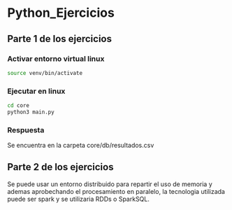 # Python_Ejercicios

## Parte 1 de los ejercicios
### Activar entorno virtual linux
```bash
source venv/bin/activate
```

### Ejecutar en linux
```bash
cd core
python3 main.py
```
### Respuesta
Se encuentra en la carpeta core/db/resultados.csv

## Parte 2 de los ejercicios


Se puede usar un entorno distribuido para repartir el uso de memoria y ademas aprobechando el procesamiento en paralelo, la tecnologia utilizada puede ser spark y se utilizaria RDDs o SparkSQL.